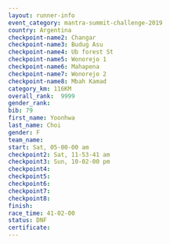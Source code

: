 ```yaml
---
layout: runner-info 
event_category: mantra-summit-challenge-2019 
country: Argentina
checkpoint-name2: Changar
checkpoint-name3: Budug Asu
checkpoint-name4: Ub forest St
checkpoint-name5: Wonorejo 1
checkpoint-name6: Mahapena
checkpoint-name7: Wonorejo 2
checkpoint-name8: Mbah Kamad
category_km: 116KM
overall_rank:  9999
gender_rank: 
bib: 79
first_name: Yoonhwa
last_name: Choi
gender: F
team_name: 
start: Sat, 05-00-00 am
checkpoint2: Sat, 11-53-41 am
checkpoint3: Sun, 10-02-00 pm
checkpoint4: 
checkpoint5: 
checkpoint6: 
checkpoint7: 
checkpoint8: 
finish: 
race_time: 41-02-00
status: DNF
certificate: 
---
```

